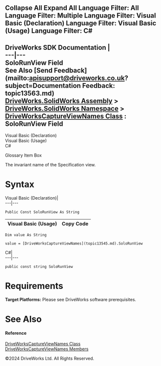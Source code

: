        

 Collapse All Expand All  Language Filter: All  Language Filter: Multiple  Language Filter: Visual Basic (Declaration) Language Filter: Visual Basic (Usage) Language Filter: C#  
---  
DriveWorks SDK Documentation  |   
---|---  
SoloRunView Field   
See Also [Send Feedback](mailto:apisupport@driveworks.co.uk?subject=Documentation Feedback: topic13563.md)  
[DriveWorks.SolidWorks Assembly](topic13342.md) > [DriveWorks.SolidWorks Namespace](topic13345.md) > [DriveWorksCaptureViewNames Class](topic13545.md) : SoloRunView Field  
---  
  
Visual Basic (Declaration)    
Visual Basic (Usage)    
C# 

Glossary Item Box

The invariant name of the Specification view. 

# Syntax

Visual Basic (Declaration)|   
---|---  
      
    
    Public Const SoloRunView As String  
  
Visual Basic (Usage)| Copy Code  
---|---  
      
    
    Dim value As String
     
    value = [DriveWorksCaptureViewNames](topic13545.md).SoloRunView  
  
C#|   
---|---  
      
    
    public const string SoloRunView  
  
# Requirements

**Target Platforms:** Please see DriveWorks software prerequisites.

# See Also

#### Reference

[DriveWorksCaptureViewNames Class](topic13545.md)   
[DriveWorksCaptureViewNames Members](topic13546.md)

©2024 DriveWorks Ltd. All Rights Reserved.
